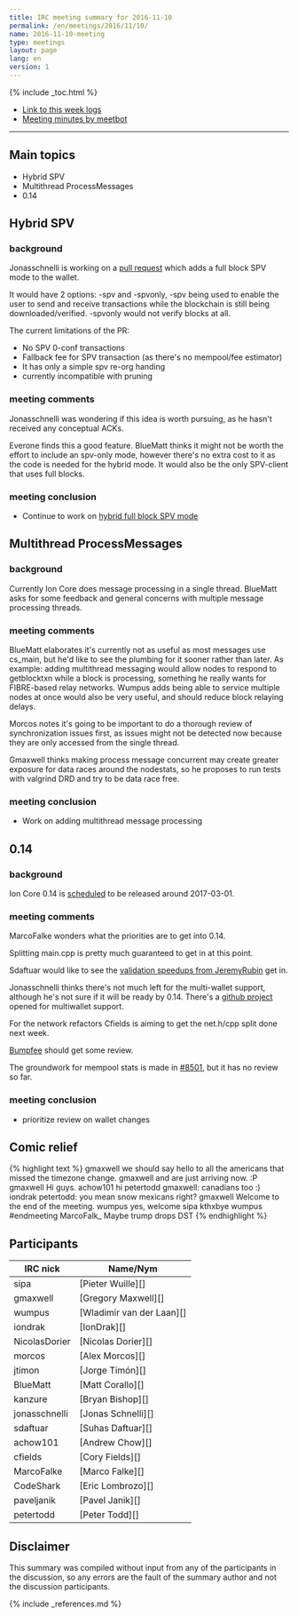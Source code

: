 ```yaml
---
title: IRC meeting summary for 2016-11-10
permalink: /en/meetings/2016/11/10/
name: 2016-11-10-meeting
type: meetings
layout: page
lang: en
version: 1
---
```

{% include _toc.html %}
 
- [Link to this week logs](https://botbot.me/freenode/ion-core-dev/2016-11-10/?msg=76281623&page=2)
- [Meeting minutes by meetbot](http://www.erisian.com.au/meetbot/ion-core-dev/2016/ion-core-dev.2016-11-10-19.03.html)
 
---
 
## Main topics
 
- Hybrid SPV
- Multithread ProcessMessages
- 0.14

## Hybrid SPV

### background

Jonasschnelli is working on a [pull request][#9076] which adds a full block SPV mode to the wallet. 

It would have 2 options: -spv and -spvonly, -spv being used to enable the user to send and receive transactions while the blockchain is still being downloaded/verified. -spvonly would not verify blocks at all.

The current limitations of the PR:
- No SPV 0-conf transactions
- Fallback fee for SPV transaction (as there's no mempool/fee estimator)
- It has only a simple spv re-org handing
- currently incompatible with pruning

### meeting comments

Jonasschnelli was wondering if this idea is worth pursuing, as he hasn't received any conceptual ACKs.

Everone finds this a good feature. BlueMatt thinks it might not be worth the effort to include an spv-only mode, however there's no extra cost to it as the code is needed for the hybrid mode. It would also be the only SPV-client that uses full blocks.

### meeting conclusion

- Continue to work on [hybrid full block SPV mode][#9076]

## Multithread ProcessMessages

### background

Currently Ion Core does message processing in a single thread. BlueMatt asks for some feedback and general concerns with multiple message processing threads.

### meeting comments

BlueMatt elaborates it's currently not as useful as most messages use cs_main, but he'd like to see the plumbing for it sooner rather than later. As example: adding multithread messaging would allow nodes to respond to getblocktxn while a block is processing, something he really wants for FIBRE-based relay networks. Wumpus adds being able to service multiple nodes at once would also be very useful, and should reduce block relaying delays.

Morcos notes it's going to be important to do a thorough review of synchronization issues first, as issues might not be detected now because they are only accessed from the single thread.

Gmaxwell thinks making process message concurrent may create greater exposure for data races around the nodestats, so he proposes to run tests with valgrind DRD and try to be data race free.

### meeting conclusion

- Work on adding multithread message processing

## 0.14

### background

Ion Core 0.14 is [scheduled](https://github.com/ion/ion/issues/8719) to be released around 2017-03-01.

### meeting comments

MarcoFalke wonders what the priorities are to get into 0.14.

Splitting main.cpp is pretty much guaranteed to get in at this point.

Sdaftuar would like to see the [validation speedups from JeremyRubin][#8895] get in.

Jonasschnelli thinks there's not much left for the multi-wallet support, although he's not sure if it will be ready by 0.14. There's a [github project](https://github.com/ion/ion/projects/2) opened for multiwallet support.

For the network refactors Cfields is aiming to get the net.h/cpp split done next week.

[Bumpfee][#8456] should get some review.

The groundwork for mempool stats is made in [#8501][], but it has no review so far.

### meeting conclusion

- prioritize review on wallet changes

## Comic relief

{% highlight text %}
gmaxwell      we should say hello to all the americans that missed the timezone change.
gmaxwell      and are just arriving now. :P
gmaxwell      Hi guys.
achow101      hi
petertodd     gmaxwell: canadians too :)
iondrak       petertodd: you mean snow mexicans right?
gmaxwell      Welcome to the end of the meeting.
wumpus        yes, welcome
sipa          kthxbye
wumpus        #endmeeting
MarcoFalk_    Maybe trump drops DST
{% endhighlight %}


## Participants
 
| IRC nick        | Name/Nym                  |
|-----------------|---------------------------|
| sipa            | [Pieter Wuille][]         |
| gmaxwell        | [Gregory Maxwell][]       |
| wumpus          | [Wladimir van der Laan][] |
| iondrak         | [IonDrak][]               |
| NicolasDorier   | [Nicolas Dorier][]        |
| morcos          | [Alex Morcos][]           |
| jtimon          | [Jorge Timón][]           |
| BlueMatt        | [Matt Corallo][]          |
| kanzure         | [Bryan Bishop][]          |
| jonasschnelli   | [Jonas Schnelli][]        |
| sdaftuar        | [Suhas Daftuar][]         |
| achow101        | [Andrew Chow][]           |
| cfields         | [Cory Fields][]           |
| MarcoFalke      | [Marco Falke][]           |
| CodeShark       | [Eric Lombrozo][]         |
| paveljanik      | [Pavel Janik][]           |
| petertodd       | [Peter Todd][]            |

## Disclaimer
 
This summary was compiled without input from any of the participants in the discussion, so any errors are the fault of the summary author and not the discussion participants.

[#9076]: https://github.com/ion/ion/pull/9076
[#8895]: https://github.com/ion/ion/pull/8895
[#8456]: https://github.com/ion/ion/pull/8456
[#8501]: https://github.com/ion/ion/pull/8501

{% include _references.md %}

